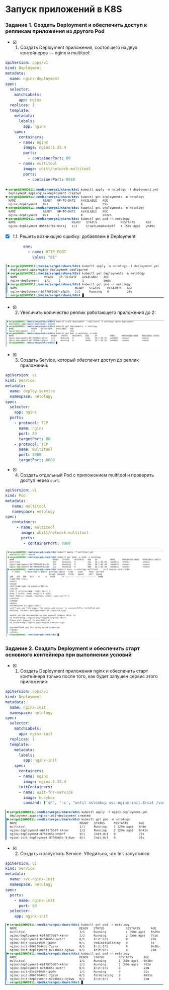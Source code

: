 # Запуск приложений в K8S

### Задание 1. Создать Deployment и обеспечить доступ к репликам приложения из другого Pod
- [x] 1. Создать Deployment приложения, состоящего из двух контейнеров — nginx и multitool:
```yaml
apiVersion: apps/v1
kind: Deployment
metadata:
  name: nginx-deployment
spec:
  selector:
    matchLabels:
      app: nginx
  replicas: 1
  template:
    metadata:
      labels:
        app: nginx
    spec:
      containers:
      - name: nginx
        image: nginx:1.25.4
        ports:
          - containerPort: 80
      - name: multitool
        image: wbitt/network-multitool
        ports:
          - containerPort: 8080
```
![1](https://github.com/RziankinS/devops-netology/blob/75cc408609f30c3083513fbce9e670daecbd148a/screen/1.3/1.1.png)  

- [x] 1.1. Решить возникшую ошибку: добавляем в Deployment
```yaml
        env: 
          - name: HTTP_PORT
            value: "81"
```
![2](https://github.com/RziankinS/devops-netology/blob/75cc408609f30c3083513fbce9e670daecbd148a/screen/1.3/2.png)

- [x] 2. Увеличить количество реплик работающего приложения до 2:

![3](https://github.com/RziankinS/devops-netology/blob/75cc408609f30c3083513fbce9e670daecbd148a/screen/1.3/3.png)

- [x] 3. Создать Service, который обеспечит доступ до реплик приложений:

```yaml
apiVersion: v1
kind: Service
metadata:
  name: deploy-service
  namespace: netology
spec:
  selector:
    app: nginx
  ports:
    - protocol: TCP
      name: nginx
      port: 80
      targetPort: 80
    - protocol: TCP
      name: multitool
      port: 8080
      targetPort: 8080
```
- [x] 4. Создать отдельный Pod с приложением multitool и проверить доступ через `curl`:

```yaml
apiVersion: v1
kind: Pod
metadata:
   name: multitool
   namespace: netology
spec:
   containers:
     - name: multitool
       image: wbitt/network-multitool
       ports:
        - containerPort: 8080
```

![4](https://github.com/RziankinS/devops-netology/blob/8917eb705708c0d626b58afaefeed0472d43549b/screen/1.3/5.png)

### Задание 2. Создать Deployment и обеспечить старт основного контейнера при выполнении условий

- [x] 1. Создать Deployment приложения nginx и обеспечить старт контейнера только после того, как будет запущен сервис этого приложения.

```yaml
apiVersion: apps/v1
kind: Deployment
metadata:
  name: nginx-init
  namespace: netology
spec:
  selector:
    matchLabels:
      app: nginx-init
  replicas: 1
  template:
    metadata:
      labels:
        app: nginx-init
    spec:
      containers:
      - name: nginx
        image: nginx:1.25.4
      initContainers:
      - name: wait-for-service
        image: busybox
        command: ['sh', '-c', "until nslookup svc-nginx-init.$(cat /var/run/secrets/kubernetes.io/serviceaccount/namespace).svc.cluster.local; do echo waiting for service; sleep 2; done;"]
```

![5](https://github.com/RziankinS/devops-netology/blob/8917eb705708c0d626b58afaefeed0472d43549b/screen/1.3/6.png)

- [x] 2. Создать и запустить Service. Убедиться, что Init запустился
```yaml
apiVersion: v1
kind: Service
metadata:
  name: svc-nginx-init
  namespace: netology
spec:
  ports:
    - name: nginx-init
      port: 80
  selector:
    app: nginx-init
```
![6](https://github.com/RziankinS/devops-netology/blob/9975c5d8ec64a3fc2c1ae90ca28e343d5102bf26/screen/1.3/7.png)
